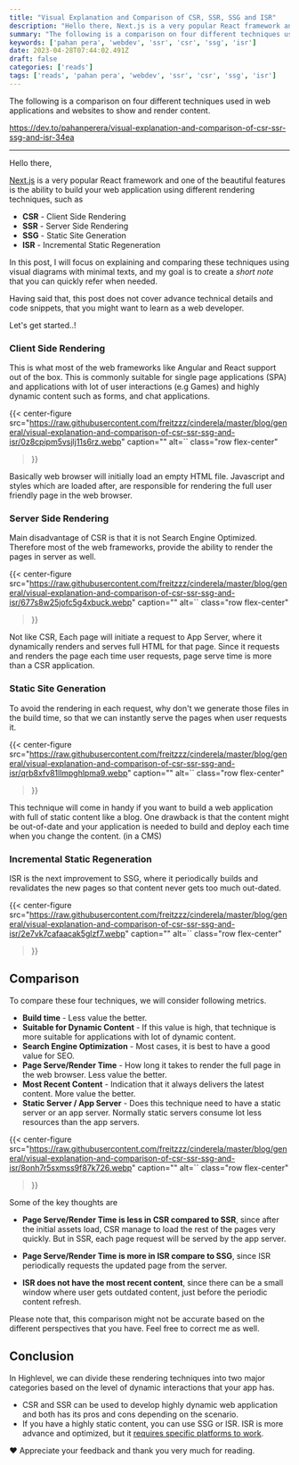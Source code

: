 ```yaml
---
title: "Visual Explanation and Comparison of CSR, SSR, SSG and ISR"
description: "Hello there, Next.js is a very popular React framework and one of the beautiful features is the ability to build your web application using different rendering techniques, such as..."
summary: "The following is a comparison on four different techniques used in web applications and websites to show and render content."
keywords: ['pahan pera', 'webdev', 'ssr', 'csr', 'ssg', 'isr']
date: 2023-04-28T07:44:02.491Z
draft: false
categories: ['reads']
tags: ['reads', 'pahan pera', 'webdev', 'ssr', 'csr', 'ssg', 'isr']
---
```


The following is a comparison on four different techniques used in web applications and websites to show and render content.

https://dev.to/pahanperera/visual-explanation-and-comparison-of-csr-ssr-ssg-and-isr-34ea

---

Hello there,

[Next.js](https://nextjs.org/) is a very popular React framework and one of the beautiful features is the ability to build your web application using different rendering techniques, such as

*   **CSR** - Client Side Rendering
*   **SSR** - Server Side Rendering
*   **SSG** - Static Site Generation
*   **ISR** - Incremental Static Regeneration

In this post, I will focus on explaining and comparing these techniques using visual diagrams with minimal texts, and my goal is to create a _short note_ that you can quickly refer when needed.

Having said that, this post does not cover advance technical details and code snippets, that you might want to learn as a web developer.

Let's get started..!

### [](#client-side-rendering)Client Side Rendering

This is what most of the web frameworks like Angular and React support out of the box. This is commonly suitable for single page applications (SPA) and applications with lot of user interactions (e.g Games) and highly dynamic content such as forms, and chat applications.

{{< center-figure
    src="https://raw.githubusercontent.com/freitzzz/cinderela/master/blog/general/visual-explanation-and-comparison-of-csr-ssr-ssg-and-isr/0z8cpipm5vsjlj11s6rz.webp"
    caption=""
    alt=``
    class="row flex-center"
>}}

Basically web browser will initially load an empty HTML file. Javascript and styles which are loaded after, are responsible for rendering the full user friendly page in the web browser.

### [](#server-side-rendering)Server Side Rendering

Main disadvantage of CSR is that it is not Search Engine Optimized. Therefore most of the web frameworks, provide the ability to render the pages in server as well.

{{< center-figure
    src="https://raw.githubusercontent.com/freitzzz/cinderela/master/blog/general/visual-explanation-and-comparison-of-csr-ssr-ssg-and-isr/677s8w25jofc5g4xbuck.webp"
    caption=""
    alt=``
    class="row flex-center"
>}}

Not like CSR, Each page will initiate a request to App Server, where it dynamically renders and serves full HTML for that page. Since it requests and renders the page each time user requests, page serve time is more than a CSR application.

### [](#static-site-generation)Static Site Generation

To avoid the rendering in each request, why don't we generate those files in the build time, so that we can instantly serve the pages when user requests it.

{{< center-figure
    src="https://raw.githubusercontent.com/freitzzz/cinderela/master/blog/general/visual-explanation-and-comparison-of-csr-ssr-ssg-and-isr/qrb8xfv81llmpghlpma9.webp"
    caption=""
    alt=``
    class="row flex-center"
>}}

This technique will come in handy if you want to build a web application with full of static content like a blog. One drawback is that the content might be out-of-date and your application is needed to build and deploy each time when you change the content. (in a CMS)

### [](#incremental-static-regeneration)Incremental Static Regeneration

ISR is the next improvement to SSG, where it periodically builds and revalidates the new pages so that content never gets too much out-dated.

{{< center-figure
    src="https://raw.githubusercontent.com/freitzzz/cinderela/master/blog/general/visual-explanation-and-comparison-of-csr-ssr-ssg-and-isr/2e7vk7cafaacak5glzf7.webp"
    caption=""
    alt=``
    class="row flex-center"
>}}

[](#comparison)Comparison
-------------------------

To compare these four techniques, we will consider following metrics.

*   **Build time** - Less value the better.
*   **Suitable for Dynamic Content** - If this value is high, that technique is more suitable for applications with lot of dynamic content.
*   **Search Engine Optimization** - Most cases, it is best to have a good value for SEO.
*   **Page Serve/Render Time** - How long it takes to render the full page in the web browser. Less value the better.
*   **Most Recent Content** - Indication that it always delivers the latest content. More value the better.
*   **Static Server / App Server** - Does this technique need to have a static server or an app server. Normally static servers consume lot less resources than the app servers.

{{< center-figure
    src="https://raw.githubusercontent.com/freitzzz/cinderela/master/blog/general/visual-explanation-and-comparison-of-csr-ssr-ssg-and-isr/8onh7r5sxmss9f87k726.webp"
    caption=""
    alt=``
    class="row flex-center"
>}}

Some of the key thoughts are

*   **Page Serve/Render Time is less in CSR compared to SSR**, since after the initial assets load, CSR manage to load the rest of the pages very quickly. But in SSR, each page request will be served by the app server.
    
*   **Page Serve/Render Time is more in ISR compare to SSG**, since ISR periodically requests the updated page from the server.
    
*   **ISR does not have the most recent content**, since there can be a small window where user gets outdated content, just before the periodic content refresh.
    

Please note that, this comparison might not be accurate based on the different perspectives that you have. Feel free to correct me as well.

[](#conclusion)Conclusion
-------------------------

In Highlevel, we can divide these rendering techniques into two major categories based on the level of dynamic interactions that your app has.

*   CSR and SSR can be used to develop highly dynamic web application and both has its pros and cons depending on the scenario.
*   If you have a highly static content, you can use SSG or ISR. ISR is more advance and optimized, but it [requires specific platforms to work](https://vercel.com/docs/concepts/next.js/incremental-static-regeneration).

❤️ Appreciate your feedback and thank you very much for reading.